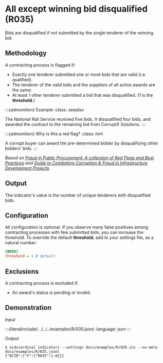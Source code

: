 # All except winning bid disqualified (R035)

Bids are disqualified if not submitted by the single tenderer of the winning bid.

## Methodology

A contracting process is flagged if:

- Exactly one tenderer submitted one or more bids that are valid (i.e. qualified).
- The tenderer of the valid bids and the suppliers of all active awards are the same.
- At least 1 other tenderer submitted a bid that was disqualified. (1 is the **threshold**.)

:::{admonition} Example
:class: seealso

The National Rail Service received five bids. It disqualified four bids, and awarded the contract to the remaining bid from CorruptX Solutions.
:::

:::{admonition} Why is this a red flag?
:class: hint

A corrupt buyer can award the pre-determined bidder by disqualifying other bidders' bids.
:::

*Based on [Fraud in Public Procurement: A collection of Red Flags and Best Practices](https://ec.europa.eu/sfc/system/files/documents/sfc-files/fraud-public-procurement-final-20122017-ares20176254403.pdf) and [Guide to Combating Corruption & Fraud in Infrastructure Development Projects](https://guide.iacrc.org/potential-scheme-excluding-qualified-bidders/).*

## Output

The indicator's value is the number of unique tenderers with disqualified bids.

## Configuration

All configuration is optional. If you observe many false positives among contracting processes with few submitted bids, you can increase the threshold. To override the default **threshold**, add to your settings file, as a natural number:

```ini
[R035]
threshold = 1 # default
```

## Exclusions

A contracting process is excluded if:

- An award's status is pending or invalid.

## Demonstration

*Input*

:::{literalinclude} ../../../examples/R/035.jsonl
:language: json
:::

*Output*

```console
$ ocdscardinal indicators --settings docs/examples/R/035.ini --no-meta docs/examples/R/035.jsonl
{"OCID":{"F":{"R035":1.0}}}

```
